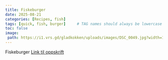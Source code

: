 ```yaml
---
title: Fiskeburger
date: 2025-08-21
categories: [Recipes, fish]
tags: [quick, fish, burger]     # TAG names should always be lowercase
toc: false
image:
 path: https://i1.vrs.gd/gladkokken/uploads/images/DSC_0049.jpg?width=1600&height=889&format=jpg&quality=80&crop=6000%2C3334%2C0%2C333
---
```

Fiskeburger
[Link til oppskrift](https://gladkokken.no/oppskrifter/fiskeburger-med-hurtigremulade-sa-enkelt-lager-du-burger-av-fisken)
